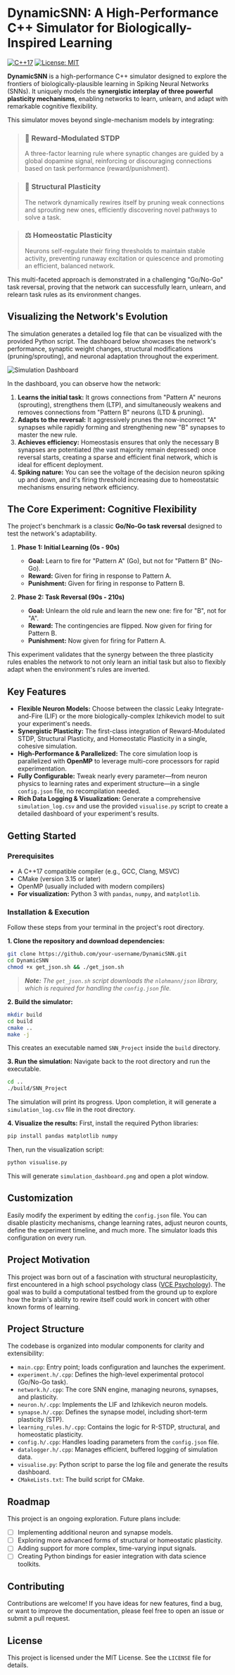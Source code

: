 # DynamicSNN: A High-Performance C++ Simulator for Biologically-Inspired Learning

[![C++17](https://img.shields.io/badge/C++-17-blue.svg)](https://isocpp.org/std/the-standard)
[![License: MIT](https://img.shields.io/badge/License-MIT-yellow.svg)](https://opensource.org/licenses/MIT)

**DynamicSNN** is a high-performance C++ simulator designed to explore the frontiers of biologically-plausible learning in Spiking Neural Networks (SNNs). It uniquely models the **synergistic interplay of three powerful plasticity mechanisms**, enabling networks to learn, unlearn, and adapt with remarkable cognitive flexibility.

This simulator moves beyond single-mechanism models by integrating:

> ### 🧠 Reward-Modulated STDP
> A three-factor learning rule where synaptic changes are guided by a global dopamine signal, reinforcing or discouraging connections based on task performance (reward/punishment).

> ### 🔗 Structural Plasticity
> The network dynamically rewires itself by pruning weak connections and sprouting new ones, efficiently discovering novel pathways to solve a task.

> ### ⚖️ Homeostatic Plasticity
> Neurons self-regulate their firing thresholds to maintain stable activity, preventing runaway excitation or quiescence and promoting an efficient, balanced network.

This multi-faceted approach is demonstrated in a challenging "Go/No-Go" task reversal, proving that the network can successfully learn, unlearn, and relearn task rules as its environment changes.

## Visualizing the Network's Evolution

The simulation generates a detailed log file that can be visualized with the provided Python script. The dashboard below showcases the network's performance, synaptic weight changes, structural modifications (pruning/sprouting), and neuronal adaptation throughout the experiment.

![Simulation Dashboard](simulation_dashboard.gif)

In the dashboard, you can observe how the network:
1.  **Learns the initial task:** It grows connections from "Pattern A" neurons (sprouting), strengthens them (LTP), and simultaneously weakens and removes connections from "Pattern B" neurons (LTD & pruning).
2.  **Adapts to the reversal:** It aggressively prunes the now-incorrect "A" synapses while rapidly forming and strengthening new "B" synapses to master the new rule.
3.  **Achieves efficiency:** Homeostasis ensures that only the necessary B synapses are potentiated (the vast majority remain depressed) once reversal starts, creating a sparse and efficient final network, which is ideal for efficent deployment.
4. **Spiking nature:** You can see the voltage of the decision neuron spiking up and down, and it's firing threshold increasing due to homeostatsic mechanisms ensuring network efficiency.

## The Core Experiment: Cognitive Flexibility

The project's benchmark is a classic **Go/No-Go task reversal** designed to test the network's adaptability.

1.  **Phase 1: Initial Learning (0s - 90s)**
    -   **Goal:** Learn to fire for "Pattern A" (Go), but not for "Pattern B" (No-Go).
    -   **Reward:** Given for firing in response to Pattern A.
    -   **Punishment:** Given for firing in response to Pattern B.

2.  **Phase 2: Task Reversal (90s - 210s)**
    -   **Goal:** Unlearn the old rule and learn the new one: fire for "B", not for "A".
    -   **Reward:** The contingencies are flipped. Now given for firing for Pattern B.
    -   **Punishment:** Now given for firing for Pattern A.

This experiment validates that the synergy between the three plasticity rules enables the network to not only learn an initial task but also to flexibly adapt when the environment's rules are inverted.

## Key Features

-   **Flexible Neuron Models:** Choose between the classic Leaky Integrate-and-Fire (LIF) or the more biologically-complex Izhikevich model to suit your experiment's needs.
-   **Synergistic Plasticity:** The first-class integration of Reward-Modulated STDP, Structural Plasticity, and Homeostatic Plasticity in a single, cohesive simulation.
-   **High-Performance & Parallelized:** The core simulation loop is parallelized with **OpenMP** to leverage multi-core processors for rapid experimentation.
-   **Fully Configurable:** Tweak nearly every parameter—from neuron physics to learning rates and experiment structure—in a single `config.json` file, no recompilation needed.
-   **Rich Data Logging & Visualization:** Generate a comprehensive `simulation_log.csv` and use the provided `visualise.py` script to create a detailed dashboard of your experiment's results.

## Getting Started

### Prerequisites

-   A C++17 compatible compiler (e.g., GCC, Clang, MSVC)
-   CMake (version 3.15 or later)
-   OpenMP (usually included with modern compilers)
-   **For visualization:** Python 3 with `pandas`, `numpy`, and `matplotlib`.

### Installation & Execution

Follow these steps from your terminal in the project's root directory.

**1. Clone the repository and download dependencies:**
```bash
git clone https://github.com/your-username/DynamicSNN.git
cd DynamicSNN
chmod +x get_json.sh && ./get_json.sh
```
> _**Note:** The `get_json.sh` script downloads the `nlohmann/json` library, which is required for handling the `config.json` file._

**2. Build the simulator:**
```bash
mkdir build
cd build
cmake ..
make -j
```
This creates an executable named `SNN_Project` inside the `build` directory.

**3. Run the simulation:**
Navigate back to the root directory and run the executable.
```bash
cd ..
./build/SNN_Project
```
The simulation will print its progress. Upon completion, it will generate a `simulation_log.csv` file in the root directory.

**4. Visualize the results:**
First, install the required Python libraries:
```bash
pip install pandas matplotlib numpy
```
Then, run the visualization script:
```bash
python visualise.py
```
This will generate `simulation_dashboard.png` and open a plot window.

## Customization

Easily modify the experiment by editing the `config.json` file. You can disable plasticity mechanisms, change learning rates, adjust neuron counts, define the experiment timeline, and much more. The simulator loads this configuration on every run.

## Project Motivation

This project was born out of a fascination with structural neuroplasticity, first encountered in a high school psychology class ([VCE Psychology](https://www.vcaa.vic.edu.au/curriculum/vce-curriculum/vce-study-designs/psychology/vce-psychology)). The goal was to build a computational testbed from the ground up to explore how the brain's ability to rewire itself could work in concert with other known forms of learning.

## Project Structure

The codebase is organized into modular components for clarity and extensibility:

-   `main.cpp`: Entry point; loads configuration and launches the experiment.
-   `experiment.h/.cpp`: Defines the high-level experimental protocol (Go/No-Go task).
-   `network.h/.cpp`: The core SNN engine, managing neurons, synapses, and plasticity.
-   `neuron.h/.cpp`: Implements the LIF and Izhikevich neuron models.
-   `synapse.h/.cpp`: Defines the synapse model, including short-term plasticity (STP).
-   `learning_rules.h/.cpp`: Contains the logic for R-STDP, structural, and homeostatic plasticity.
-   `config.h/.cpp`: Handles loading parameters from the `config.json` file.
-   `datalogger.h/.cpp`: Manages efficient, buffered logging of simulation data.
-   `visualise.py`: Python script to parse the log file and generate the results dashboard.
-   `CMakeLists.txt`: The build script for CMake.

## Roadmap

This project is an ongoing exploration. Future plans include:
-   [ ] Implementing additional neuron and synapse models.
-   [ ] Exploring more advanced forms of structural or homeostatic plasticity.
-   [ ] Adding support for more complex, time-varying input signals.
-   [ ] Creating Python bindings for easier integration with data science toolkits.

## Contributing

Contributions are welcome! If you have ideas for new features, find a bug, or want to improve the documentation, please feel free to open an issue or submit a pull request.

## License

This project is licensed under the MIT License. See the `LICENSE` file for details.